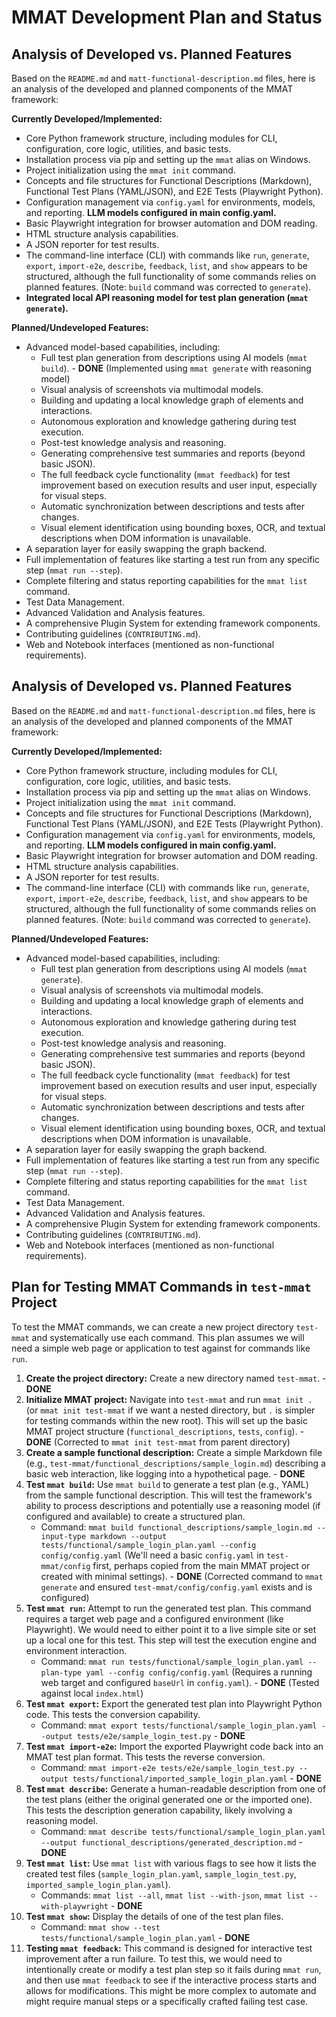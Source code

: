 # MMAT Development Plan and Status

## Analysis of Developed vs. Planned Features

Based on the `README.md` and `matt-functional-description.md` files, here is an analysis of the developed and planned components of the MMAT framework:

**Currently Developed/Implemented:**

*   Core Python framework structure, including modules for CLI, configuration, core logic, utilities, and basic tests.
*   Installation process via pip and setting up the `mmat` alias on Windows.
*   Project initialization using the `mmat init` command.
*   Concepts and file structures for Functional Descriptions (Markdown), Functional Test Plans (YAML/JSON), and E2E Tests (Playwright Python).
*   Configuration management via `config.yaml` for environments, models, and reporting. **LLM models configured in main config.yaml.**
*   Basic Playwright integration for browser automation and DOM reading.
*   HTML structure analysis capabilities.
*   A JSON reporter for test results.
*   The command-line interface (CLI) with commands like `run`, `generate`, `export`, `import-e2e`, `describe`, `feedback`, `list`, and `show` appears to be structured, although the full functionality of some commands relies on planned features. (Note: `build` command was corrected to `generate`).
*   **Integrated local API reasoning model for test plan generation (`mmat generate`).**

**Planned/Undeveloped Features:**

*   Advanced model-based capabilities, including:
    *   Full test plan generation from descriptions using AI models (`mmat build`). - **DONE** (Implemented using `mmat generate` with reasoning model)
    *   Visual analysis of screenshots via multimodal models.
    *   Building and updating a local knowledge graph of elements and interactions.
    *   Autonomous exploration and knowledge gathering during test execution.
    *   Post-test knowledge analysis and reasoning.
    *   Generating comprehensive test summaries and reports (beyond basic JSON).
    *   The full feedback cycle functionality (`mmat feedback`) for test improvement based on execution results and user input, especially for visual steps.
    *   Automatic synchronization between descriptions and tests after changes.
    *   Visual element identification using bounding boxes, OCR, and textual descriptions when DOM information is unavailable.
*   A separation layer for easily swapping the graph backend.
*   Full implementation of features like starting a test run from any specific step (`mmat run --step`).
*   Complete filtering and status reporting capabilities for the `mmat list` command.
*   Test Data Management.
*   Advanced Validation and Analysis features.
*   A comprehensive Plugin System for extending framework components.
*   Contributing guidelines (`CONTRIBUTING.md`).
*   Web and Notebook interfaces (mentioned as non-functional requirements).

## Analysis of Developed vs. Planned Features

Based on the `README.md` and `matt-functional-description.md` files, here is an analysis of the developed and planned components of the MMAT framework:

**Currently Developed/Implemented:**

*   Core Python framework structure, including modules for CLI, configuration, core logic, utilities, and basic tests.
*   Installation process via pip and setting up the `mmat` alias on Windows.
*   Project initialization using the `mmat init` command.
*   Concepts and file structures for Functional Descriptions (Markdown), Functional Test Plans (YAML/JSON), and E2E Tests (Playwright Python).
*   Configuration management via `config.yaml` for environments, models, and reporting. **LLM models configured in main config.yaml.**
*   Basic Playwright integration for browser automation and DOM reading.
*   HTML structure analysis capabilities.
*   A JSON reporter for test results.
*   The command-line interface (CLI) with commands like `run`, `generate`, `export`, `import-e2e`, `describe`, `feedback`, `list`, and `show` appears to be structured, although the full functionality of some commands relies on planned features. (Note: `build` command was corrected to `generate`).

**Planned/Undeveloped Features:**

*   Advanced model-based capabilities, including:
    *   Full test plan generation from descriptions using AI models (`mmat generate`).
    *   Visual analysis of screenshots via multimodal models.
    *   Building and updating a local knowledge graph of elements and interactions.
    *   Autonomous exploration and knowledge gathering during test execution.
    *   Post-test knowledge analysis and reasoning.
    *   Generating comprehensive test summaries and reports (beyond basic JSON).
    *   The full feedback cycle functionality (`mmat feedback`) for test improvement based on execution results and user input, especially for visual steps.
    *   Automatic synchronization between descriptions and tests after changes.
    *   Visual element identification using bounding boxes, OCR, and textual descriptions when DOM information is unavailable.
*   A separation layer for easily swapping the graph backend.
*   Full implementation of features like starting a test run from any specific step (`mmat run --step`).
*   Complete filtering and status reporting capabilities for the `mmat list` command.
*   Test Data Management.
*   Advanced Validation and Analysis features.
*   A comprehensive Plugin System for extending framework components.
*   Contributing guidelines (`CONTRIBUTING.md`).
*   Web and Notebook interfaces (mentioned as non-functional requirements).

## Plan for Testing MMAT Commands in `test-mmat` Project

To test the MMAT commands, we can create a new project directory `test-mmat` and systematically use each command. This plan assumes we will need a simple web page or application to test against for commands like `run`.

1.  **Create the project directory:** Create a new directory named `test-mmat`. - **DONE**
2.  **Initialize MMAT project:** Navigate into `test-mmat` and run `mmat init .` (or `mmat init test-mmat` if we want a nested directory, but `.` is simpler for testing commands within the new root). This will set up the basic MMAT project structure (`functional_descriptions`, `tests`, `config`). - **DONE** (Corrected to `mmat init test-mmat` from parent directory)
3.  **Create a sample functional description:** Create a simple Markdown file (e.g., `test-mmat/functional_descriptions/sample_login.md`) describing a basic web interaction, like logging into a hypothetical page. - **DONE**
4.  **Test `mmat build`:** Use `mmat build` to generate a test plan (e.g., YAML) from the sample functional description. This will test the framework's ability to process descriptions and potentially use a reasoning model (if configured and available) to create a structured plan.
    *   Command: `mmat build functional_descriptions/sample_login.md --input-type markdown --output tests/functional/sample_login_plan.yaml --config config/config.yaml` (We'll need a basic `config.yaml` in `test-mmat/config` first, perhaps copied from the main MMAT project or created with minimal settings). - **DONE** (Corrected command to `mmat generate` and ensured `test-mmat/config/config.yaml` exists and is configured)
5.  **Test `mmat run`:** Attempt to run the generated test plan. This command requires a target web page and a configured environment (like Playwright). We would need to either point it to a live simple site or set up a local one for this test. This step will test the execution engine and environment interaction.
    *   Command: `mmat run tests/functional/sample_login_plan.yaml --plan-type yaml --config config/config.yaml` (Requires a running web target and configured `baseUrl` in `config.yaml`). - **DONE** (Tested against local `index.html`)
6.  **Test `mmat export`:** Export the generated test plan into Playwright Python code. This tests the conversion capability.
    *   Command: `mmat export tests/functional/sample_login_plan.yaml --output tests/e2e/sample_login_test.py` - **DONE**
7.  **Test `mmat import-e2e`:** Import the exported Playwright code back into an MMAT test plan format. This tests the reverse conversion.
    *   Command: `mmat import-e2e tests/e2e/sample_login_test.py --output tests/functional/imported_sample_login_plan.yaml` - **DONE**
8.  **Test `mmat describe`:** Generate a human-readable description from one of the test plans (either the original generated one or the imported one). This tests the description generation capability, likely involving a reasoning model.
    *   Command: `mmat describe tests/functional/sample_login_plan.yaml --output functional_descriptions/generated_description.md` - **DONE**
9.  **Test `mmat list`:** Use `mmat list` with various flags to see how it lists the created test files (`sample_login_plan.yaml`, `sample_login_test.py`, `imported_sample_login_plan.yaml`).
    *   Commands: `mmat list --all`, `mmat list --with-json`, `mmat list --with-playwright` - **DONE**
10. **Test `mmat show`:** Display the details of one of the test plan files.
    *   Command: `mmat show --test tests/functional/sample_login_plan.yaml` - **DONE**
11. **Testing `mmat feedback`:** This command is designed for interactive test improvement after a run failure. To test this, we would need to intentionally create or modify a test plan step so it fails during `mmat run`, and then use `mmat feedback` to see if the interactive process starts and allows for modifications. This might be more complex to automate and might require manual steps or a specifically crafted failing test case.
